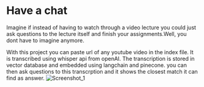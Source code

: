 # Have a chat
Imagine if instead of having to watch through a video lecture you could just ask questions to the lecture itself and finish your assignments.Well, you dont have to imagine anymore.

With this project you can paste url of any youtube video in the index file.
It is transcribed using whisper api from openAI.
The transcription is stored in vector database and embedded using langchain and pinecone.
you can then ask questions to this transcrption and it shows the closest match it can find as answer.
![Screenshot_1](https://user-images.githubusercontent.com/121103525/232968851-10c379f1-1c82-43e1-b42c-6539482ea934.png)
